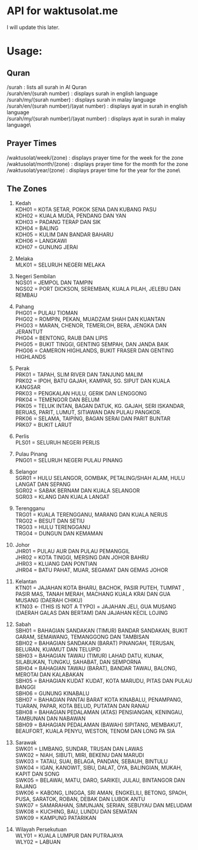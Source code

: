 # API for waktusolat.me
I will update this later.

# Usage:

## Quran
/surah : lists all surah in Al Quran\
/surah/en/(surah number) : displays surah in english language\
/surah/my/(surah number) : displays surah in malay language\
/surah/en/(surah number)/(ayat number) : displays ayat in surah in english language\
/surah/my/(surah number)/(ayat number) : displays ayat in surah in malay language\
## Prayer Times
/waktusolat/week/(zone) : displays prayer time for the week for the zone\
/waktusolat/month/(zone) : displays prayer time for the month for the zone\
/waktusolat/year/(zone) : displays prayer time for the year for the zone\

## The Zones
1. Kedah\
KDH01 = KOTA SETAR, POKOK SENA DAN KUBANG PASU\
KDH02 = KUALA MUDA, PENDANG DAN YAN\
KDH03 = PADANG TERAP DAN SIK\
KDH04 = BALING\
KDH05 = KULIM DAN BANDAR BAHARU\
KDH06 = LANGKAWI\
KDH07 = GUNUNG JERAI

2. Melaka\
MLK01 = SELURUH NEGERI MELAKA

3. Negeri Sembilan\
NGS01 = JEMPOL DAN TAMPIN\
NGS02 = PORT DICKSON, SEREMBAN, KUALA PILAH, JELEBU DAN REMBAU

4. Pahang\
PHG01 = PULAU TIOMAN\
PHG02 = ROMPIN, PEKAN, MUADZAM SHAH DAN KUANTAN\
PHG03 = MARAN, CHENOR, TEMERLOH, BERA, JENGKA DAN JERANTUT\
PHG04 = BENTONG, RAUB DAN LIPIS\
PHG05 = BUKIT TINGGI, GENTING SEMPAH, DAN JANDA BAIK\
PHG06 = CAMERON HIGHLANDS, BUKIT FRASER DAN GENTING HIGHLANDS

5. Perak\
PRK01 = TAPAH, SLIM RIVER DAN TANJUNG MALIM\
PRK02 = IPOH, BATU GAJAH, KAMPAR, SG. SIPUT DAN KUALA KANGSAR\
PRK03 = PENGKALAN HULU, GERIK DAN LENGGONG\
PRK04 = TEMENGOR DAN BELUM\
PRK05 = TELUK INTAN, BAGAN DATUK, KG. GAJAH, SERI ISKANDAR, BERUAS, PARIT, LUMUT, SITIAWAN DAN PULAU PANGKOR.\
PRK06 = SELAMA, TAIPING, BAGAN SERAI DAN PARIT BUNTAR\
PRK07 = BUKIT LARUT

6. Perlis\
PLS01 = SELURUH NEGERI PERLIS

7. Pulau Pinang\
PNG01 = SELURUH NEGERI PULAU PINANG

8. Selangor\
SGR01 = HULU SELANGOR, GOMBAK, PETALING/SHAH ALAM, HULU LANGAT DAN SEPANG\
SGR02 = SABAK BERNAM DAN KUALA SELANGOR\
SGR03 = KLANG DAN KUALA LANGAT

9. Terengganu\
TRG01 = KUALA TERENGGANU, MARANG DAN KUALA NERUS\
TRG02 = BESUT DAN SETIU\
TRG03 = HULU TERENGGANU\
TRG04 = DUNGUN DAN KEMAMAN

10. Johor\
JHR01 = PULAU AUR DAN PULAU PEMANGGIL\
JHR02 = KOTA TINGGI, MERSING DAN JOHOR BAHRU\
JHR03 = KLUANG DAN PONTIAN\
JHR04 = BATU PAHAT, MUAR, SEGAMAT DAN GEMAS JOHOR

11. Kelantan\
KTN01 = JAJAHAN KOTA BHARU, BACHOK, PASIR PUTEH, TUMPAT , PASIR MAS, TANAH MERAH, MACHANG KUALA KRAI DAN GUA MUSANG (DAERAH CHIKU)\
KTN03 <- (THIS IS NOT A TYPO) = JAJAHAN JELI, GUA MUSANG (DAERAH GALAS DAN BERTAM) DAN JAJAHAN KECIL LOJING

12. Sabah\
SBH01 = BAHAGIAN SANDAKAN (TIMUR) BANDAR SANDAKAN, BUKIT GARAM, SEMAWANG, TEMANGGONG DAN TAMBISAN\
SBH02 = BAHAGIAN SANDAKAN (BARAT) PINANGAH, TERUSAN, BELURAN, KUAMUT DAN TELUPID\
SBH03 = BAHAGIAN TAWAU (TIMUR) LAHAD DATU, KUNAK, SILABUKAN, TUNGKU, SAHABAT, DAN SEMPORNA\
SBH04 = BAHAGIAN TAWAU (BARAT), BANDAR TAWAU, BALONG, MEROTAI DAN KALABAKAN\
SBH05 = BAHAGIAN KUDAT KUDAT, KOTA MARUDU, PITAS DAN PULAU BANGGI\
SBH06 = GUNUNG KINABALU\
SBH07 = BAHAGIAN PANTAI BARAT KOTA KINABALU, PENAMPANG, TUARAN, PAPAR, KOTA BELUD, PUTATAN DAN RANAU\
SBH08 = BAHAGIAN PEDALAMAN (ATAS) PENSIANGAN, KENINGAU, TAMBUNAN DAN NABAWAN\
SBH09 = BAHAGIAN PEDALAMAN (BAWAH) SIPITANG, MEMBAKUT, BEAUFORT, KUALA PENYU, WESTON, TENOM DAN LONG PA SIA

13. Sarawak\
SWK01 = LIMBANG, SUNDAR, TRUSAN DAN LAWAS\
SWK02 = NIAH, SIBUTI, MIRI, BEKENU DAN MARUDI\
SWK03 = TATAU, SUAI, BELAGA, PANDAN, SEBAUH, BINTULU\
SWK04 = IGAN, KANOWIT, SIBU, DALAT, OYA, BALINGIAN, MUKAH, KAPIT DAN SONG\
SWK05 = BELAWAI, MATU, DARO, SARIKEI, JULAU, BINTANGOR DAN RAJANG\
SWK06 = KABONG, LINGGA, SRI AMAN, ENGKELILI, BETONG, SPAOH, PUSA, SARATOK, ROBAN, DEBAK DAN LUBOK ANTU\
SWK07 = SAMARAHAN, SIMUNJAN, SERIAN, SEBUYAU DAN MELUDAM\
SWK08 = KUCHING, BAU, LUNDU DAN SEMATAN\
SWK09 = KAMPUNG PATARIKAN

14. Wilayah Persekutuan\
WLY01 = KUALA LUMPUR DAN PUTRAJAYA\
WLY02 = LABUAN
